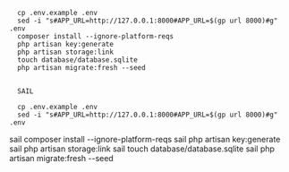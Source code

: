 

      cp .env.example .env
      sed -i "s#APP_URL=http://127.0.0.1:8000#APP_URL=$(gp url 8000)#g" .env
      composer install --ignore-platform-reqs
      php artisan key:generate
      php artisan storage:link
      touch database/database.sqlite
      php artisan migrate:fresh --seed


      SAIL

      cp .env.example .env
      sed -i "s#APP_URL=http://127.0.0.1:8000#APP_URL=$(gp url 8000)#g" .env
sail composer install --ignore-platform-reqs
sail php artisan key:generate
sail php artisan storage:link
sail touch database/database.sqlite
sail php artisan migrate:fresh --seed
